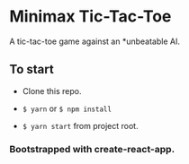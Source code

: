 # Minimax Tic-Tac-Toe

A tic-tac-toe game against an *unbeatable AI.

## To start

- Clone this repo.

- ```$ yarn``` or ```$ npm install```

- ```$ yarn start``` from project root.

### Bootstrapped with create-react-app.